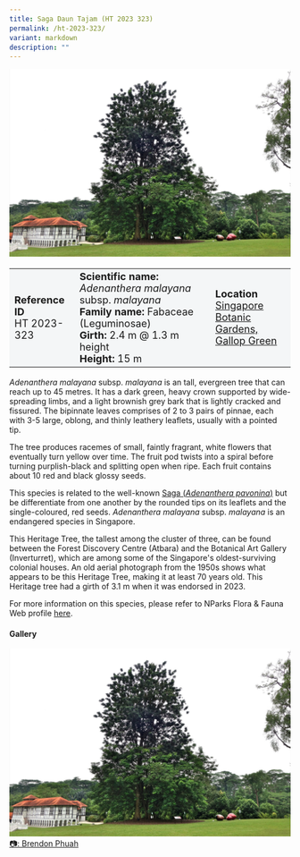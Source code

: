 ```yaml
---
title: Saga Daun Tajam (HT 2023 323)
permalink: /ht-2023-323/
variant: markdown
description: ""
---
```

<div class="isomer-image-wrapper">
<img src="/images/Heritage_trees_photos/ademalmal_ht2023-323_habit.jpg"></div>
<table style="minWidth: 100px; font-size: 18px; background: #F4F6F7">
<tbody><tr>
<td rowspan="1" colspan="1">
<strong>Reference ID</strong>
<br>HT 2023-323
</td>
<td rowspan="1" colspan="1">
<strong>Scientific name:</strong> <em>Adenanthera malayana</em> subsp. <em>malayana</em>
<br><strong>Family name:</strong> Fabaceae (Leguminosae)
<br><strong>Girth:</strong> 2.4 m @ 1.3 m height
<br><strong>Height: </strong>15 m
</td>
<td rowspan="1" colspan="1">
<strong>Location</strong><a href="https://www.onemap.gov.sg/?lat=1.3142500000000004&amp;lng=103.81033999999998">
	<br>Singapore Botanic Gardens,<br>Gallop Green</a>
</td>
</tr></tbody></table>
<p><em>Adenanthera malayana</em> subsp. <em>malayana</em> is an tall, evergreen tree that can reach up to 45 metres. It has a dark green, heavy crown supported by wide-spreading limbs, and a light brownish grey bark that is lightly cracked and fissured. The bipinnate leaves comprises of 2 to 3 pairs of pinnae, each with 3-5 large, oblong, and thinly leathery leaflets, usually with a pointed tip.</p>

<p>The tree produces racemes of small, faintly fragrant, white flowers that eventually turn yellow over time. The fruit pod twists into a spiral before turning purplish-black and splitting open when ripe. Each fruit contains about 10 red and black glossy seeds.</p>

<p>This species is related to the well-known <a href="https://www.nparks.gov.sg/florafaunaweb/flora/2/6/2697">Saga (<em>Adenanthera pavonina</em>)</a> but be differentiate from one another by the rounded tips on its leaflets and the single-coloured, red seeds. <em>Adenanthera malayana</em> subsp. <em>malayana</em> is an endangered species in Singapore.  

</p><p>This Heritage Tree, the tallest among the cluster of three, can be found between the Forest Discovery Centre (Atbara) and the Botanical Art Gallery (Inverturret), which are among some of the Singapore's oldest-surviving colonial houses. An old aerial photograph from the 1950s shows what appears to be this Heritage Tree, making it at least 70 years old. This Heritage tree had a girth of 3.1 m when it was endorsed in 2023.</p>
	
<p>For more information on this species, please refer to NParks Flora &amp; Fauna Web profile <a href="https://www.nparks.gov.sg/florafaunaweb/flora/3/4/3495">here</a>.
</p>

<h4><b>Gallery</b></h4>
<div class="isomer-card-grid">
<a href="/images/Heritage_trees_photos/ademalmal_ht2023-323_habit.jpg" class="isomer-card">
<div class="isomer-card-image">
<div class="isomer-image-wrapper"><img src="/images/Heritage_trees_photos/ademalmal_ht2023-323_habit.jpg"></div></div>
<div class="isomer-card-body"><div class="isomer-card-description">📷: Brendon Phuah</div></div></a><p></p></div>